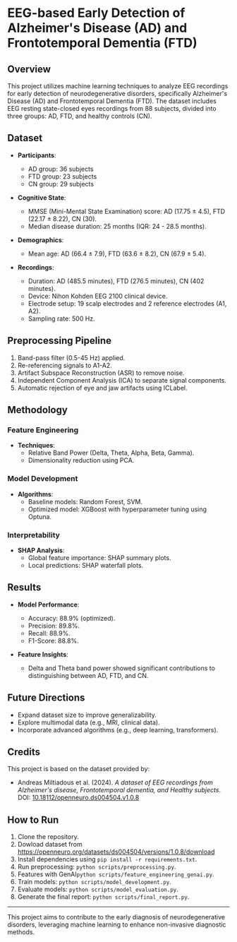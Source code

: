 # EEG-based Early Detection of Alzheimer's Disease (AD) and Frontotemporal Dementia (FTD)

## Overview
This project utilizes machine learning techniques to analyze EEG recordings for early detection of neurodegenerative disorders, specifically Alzheimer's Disease (AD) and Frontotemporal Dementia (FTD). The dataset includes EEG resting state-closed eyes recordings from 88 subjects, divided into three groups: AD, FTD, and healthy controls (CN).

## Dataset
- **Participants**:
  - AD group: 36 subjects
  - FTD group: 23 subjects
  - CN group: 29 subjects

- **Cognitive State**:
  - MMSE (Mini-Mental State Examination) score: AD (17.75 ± 4.5), FTD (22.17 ± 8.22), CN (30).
  - Median disease duration: 25 months (IQR: 24 - 28.5 months).

- **Demographics**:
  - Mean age: AD (66.4 ± 7.9), FTD (63.6 ± 8.2), CN (67.9 ± 5.4).

- **Recordings**:
  - Duration: AD (485.5 minutes), FTD (276.5 minutes), CN (402 minutes).
  - Device: Nihon Kohden EEG 2100 clinical device.
  - Electrode setup: 19 scalp electrodes and 2 reference electrodes (A1, A2).
  - Sampling rate: 500 Hz.

## Preprocessing Pipeline
1. Band-pass filter (0.5-45 Hz) applied.
2. Re-referencing signals to A1-A2.
3. Artifact Subspace Reconstruction (ASR) to remove noise.
4. Independent Component Analysis (ICA) to separate signal components.
5. Automatic rejection of eye and jaw artifacts using ICLabel.

## Methodology
### Feature Engineering
- **Techniques**:
  - Relative Band Power (Delta, Theta, Alpha, Beta, Gamma).
  - Dimensionality reduction using PCA.

### Model Development
- **Algorithms**:
  - Baseline models: Random Forest, SVM.
  - Optimized model: XGBoost with hyperparameter tuning using Optuna.

### Interpretability
- **SHAP Analysis**:
  - Global feature importance: SHAP summary plots.
  - Local predictions: SHAP waterfall plots.

## Results
- **Model Performance**:
  - Accuracy: 88.9% (optimized).
  - Precision: 89.8%.
  - Recall: 88.9%.
  - F1-Score: 88.8%.

- **Feature Insights**:
  - Delta and Theta band power showed significant contributions to distinguishing between AD, FTD, and CN.

## Future Directions
- Expand dataset size to improve generalizability.
- Explore multimodal data (e.g., MRI, clinical data).
- Incorporate advanced algorithms (e.g., deep learning, transformers).

## Credits
This project is based on the dataset provided by:
- Andreas Miltiadous et al. (2024). *A dataset of EEG recordings from Alzheimer's disease, Frontotemporal dementia, and Healthy subjects*. DOI: [10.18112/openneuro.ds004504.v1.0.8](https://doi.org/10.18112/openneuro.ds004504.v1.0.8)

## How to Run
1. Clone the repository.
2. Dowload dataset from https://openneuro.org/datasets/ds004504/versions/1.0.8/download
3. Install dependencies using `pip install -r requirements.txt`.
4. Run preprocessing: `python scripts/preprocessing.py`.
5. Features with GenAI`python scripts/feature_engineering_genai.py`.
6. Train models: `python scripts/model_development.py`.
7. Evaluate models: `python scripts/model_evaluation.py`.
8. Generate the final report: `python scripts/final_report.py`.

---

This project aims to contribute to the early diagnosis of neurodegenerative disorders, leveraging machine learning to enhance non-invasive diagnostic methods.
    
